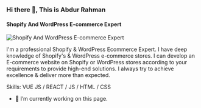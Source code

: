 ### Hi there 👋, This is Abdur Rahman
#### Shopify And WordPress E-commerce Expert
![Shopify And WordPress E-commerce Expert](https://scontent.fdac5-2.fna.fbcdn.net/v/t1.6435-9/s960x960/174886176_853878715167373_3303160024772226830_n.jpg?_nc_cat=104&ccb=1-5&_nc_sid=e3f864&_nc_ohc=5EYbuJjvpkEAX_md08-&_nc_ht=scontent.fdac5-2.fna&oh=bc88b886b4a559076de04ad08d0d90eb&oe=6150962D)

 I'm a professional Shopify & WordPress Ecommerce Expert. I have deep knowledge of Shopify's & WordPress e-commerce stores. I can develop an E-commerce website on Shopify or WordPress stores according to your requirements to provide high-end solutions. I always try to achieve excellence & deliver more than expected.

Skills: VUE JS / REACT / JS / HTML / CSS

- 🔭 I’m currently working on this page. 




